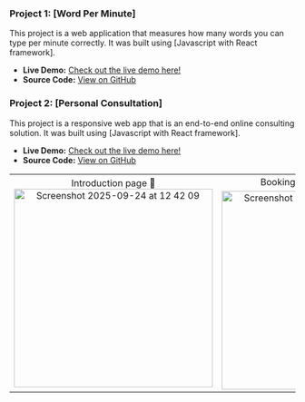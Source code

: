 ### Project 1: [Word Per Minute]
This project is a web application that measures how many words you can type per minute correctly. It was built using [Javascript with React framework].

- **Live Demo:** [Check out the live demo here!](https://wordperminute.web.app/)
- **Source Code:** [View on GitHub](https://github.com/khongorzulkhenchbish/wordperminute)

### Project 2: [Personal Consultation]
This project is a responsive web app that is an end-to-end online consulting solution. It was built using [Javascript with React framework].

- **Live Demo:** [Check out the live demo here!](https://zulatech.web.app/)
- **Source Code:** [View on GitHub](https://github.com/khongorzulkhenchbish/consulting-app-zula)
<table>
  <tr>
    <td align="center">
      Introduction page 👋
      <br>
      <img src="https://github.com/user-attachments/assets/8875cf57-b1d9-4ba4-93ee-7fa435d58b02" alt="Screenshot 2025-09-24 at 12 42 09" width="350">
    </td>
    <td align="center">
      Booking 📅 and Feedback 💬⭐
      <br>
      <img src="https://github.com/user-attachments/assets/7cbc126a-2dcf-453b-a46b-9b97da53d35d" alt="Screenshot 2025-09-24 at 12 34 40" width="350">
    </td>
    <td align="center">
      Send Feedback 📤
      <br>
      <img src="https://github.com/user-attachments/assets/cb3cf547-b3c5-41ed-b8ed-586751f5b0f2" alt="Screenshot 2025-09-24 at 12 34 40" width="350">
    </td>
  </tr>
</table>

